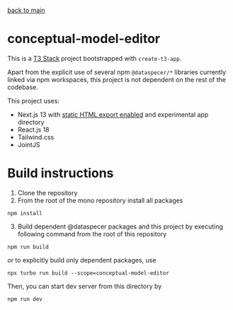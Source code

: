 [back to main](./main.md)

# conceptual-model-editor

This is a [T3 Stack](https://create.t3.gg/) project bootstrapped with `create-t3-app`.

Apart from the explicit use of several npm `@dataspecer/*` libraries currently linked via npm workspaces, this project is not dependent on the rest of the codebase.

This project uses:

-   Next.js 13 with [static HTML export enabled](https://nextjs.org/docs/advanced-features/static-html-export) and experimental app directory
-   React.js 18
-   Tailwind.css
-   JointJS

# Build instructions

1. Clone the repository
2. From the root of the mono repository install all packages

```
npm install
```

3. Build dependent @dataspecer packages and this project by executing following command from the root of this repository

```
npm run build
```

or to explicitly build only dependent packages, use

```
npx turbo run build --scope=conceptual-model-editor
```

Then, you can start dev server from this directory by

```
npm run dev
```
